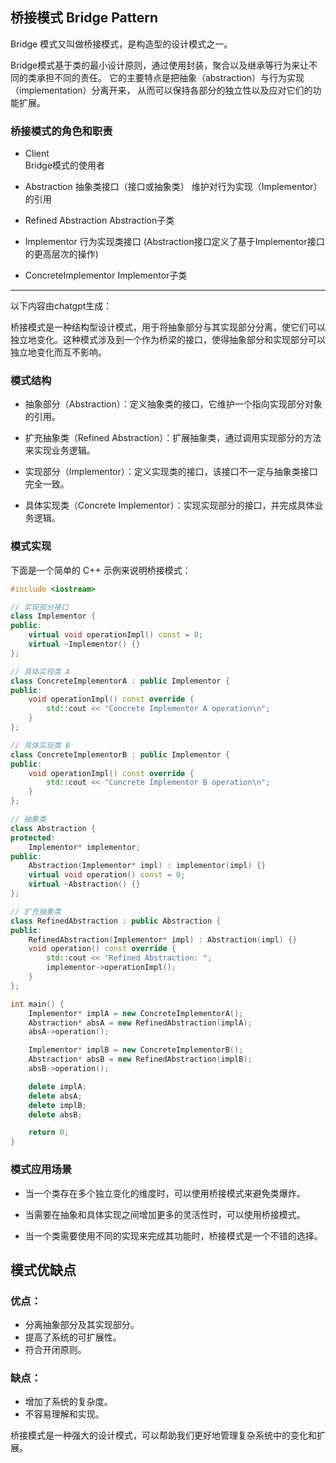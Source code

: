 ## 桥接模式 Bridge Pattern


Bridge 模式又叫做桥接模式，是构造型的设计模式之一。

Bridge模式基于类的最小设计原则，通过使用封装，聚合以及继承等行为来让不同的类承担不同的责任。
它的主要特点是把抽象（abstraction）与行为实现（implementation）分离开来，
从而可以保持各部分的独立性以及应对它们的功能扩展。


### 桥接模式的角色和职责

 * Client    
    Bridge模式的使用者

 * Abstraction
    抽象类接口（接口或抽象类）
    维护对行为实现（Implementor）的引用

 * Refined Abstraction
    Abstraction子类

 * Implementor
    行为实现类接口 (Abstraction接口定义了基于Implementor接口的更高层次的操作)

 * ConcreteImplementor
    Implementor子类





-------------------------

以下内容由chatgpt生成：

桥接模式是一种结构型设计模式，用于将抽象部分与其实现部分分离，使它们可以独立地变化。这种模式涉及到一个作为桥梁的接口，使得抽象部分和实现部分可以独立地变化而互不影响。

### 模式结构

 * 抽象部分（Abstraction）：定义抽象类的接口，它维护一个指向实现部分对象的引用。

 * 扩充抽象类（Refined Abstraction）：扩展抽象类，通过调用实现部分的方法来实现业务逻辑。

 * 实现部分（Implementor）：定义实现类的接口，该接口不一定与抽象类接口完全一致。

 * 具体实现类（Concrete Implementor）：实现实现部分的接口，并完成具体业务逻辑。

### 模式实现

下面是一个简单的 C++ 示例来说明桥接模式：

```cpp
#include <iostream>

// 实现部分接口
class Implementor {
public:
    virtual void operationImpl() const = 0;
    virtual ~Implementor() {}
};

// 具体实现类 A
class ConcreteImplementorA : public Implementor {
public:
    void operationImpl() const override {
        std::cout << "Concrete Implementor A operation\n";
    }
};

// 具体实现类 B
class ConcreteImplementorB : public Implementor {
public:
    void operationImpl() const override {
        std::cout << "Concrete Implementor B operation\n";
    }
};

// 抽象类
class Abstraction {
protected:
    Implementor* implementor;
public:
    Abstraction(Implementor* impl) : implementor(impl) {}
    virtual void operation() const = 0;
    virtual ~Abstraction() {}
};

// 扩充抽象类
class RefinedAbstraction : public Abstraction {
public:
    RefinedAbstraction(Implementor* impl) : Abstraction(impl) {}
    void operation() const override {
        std::cout << "Refined Abstraction: ";
        implementor->operationImpl();
    }
};

int main() {
    Implementor* implA = new ConcreteImplementorA();
    Abstraction* absA = new RefinedAbstraction(implA);
    absA->operation();

    Implementor* implB = new ConcreteImplementorB();
    Abstraction* absB = new RefinedAbstraction(implB);
    absB->operation();

    delete implA;
    delete absA;
    delete implB;
    delete absB;

    return 0;
}
```


### 模式应用场景

 * 当一个类存在多个独立变化的维度时，可以使用桥接模式来避免类爆炸。

 * 当需要在抽象和具体实现之间增加更多的灵活性时，可以使用桥接模式。

 * 当一个类需要使用不同的实现来完成其功能时，桥接模式是一个不错的选择。

## 模式优缺点

### 优点：
 * 分离抽象部分及其实现部分。
 * 提高了系统的可扩展性。
 * 符合开闭原则。

### 缺点：
 * 增加了系统的复杂度。
 * 不容易理解和实现。

桥接模式是一种强大的设计模式，可以帮助我们更好地管理复杂系统中的变化和扩展。

